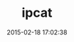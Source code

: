 ---
layout: post
title:  "ipcat"
repo:   "kickstarter/ipcat-ruby"
date:   2015-02-18 17:02:38
gemurl: https://github.com/kickstarter/ipcat-ruby
---